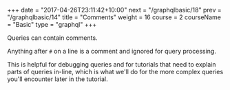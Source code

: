 +++
date = "2017-04-26T23:11:42+10:00"
next = "/graphqlbasic/18"
prev = "/graphqlbasic/14"
title = "Comments"
weight = 16
course = 2
courseName = "Basic"
type = "graphql"
+++

Queries can contain comments.

Anything after `#` on a line is a comment and ignored for query processing.

This is helpful for debugging queries and for tutorials that need to explain
parts of queries in-line, which is what we'll do for the more complex queries
you'll encounter later in the tutorial.
